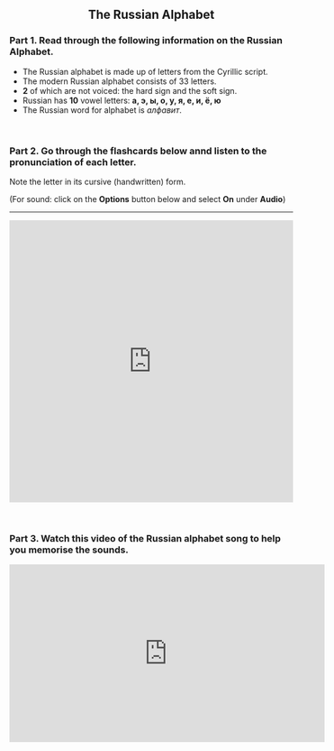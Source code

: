 <h2 style="text-align:center;"> The Russian Alphabet </h2> 

<h3>Part 1. Read through the following information on the Russian Alphabet.</h3>
<ul>
  <li>The Russian alphabet is made up of letters from the Cyrillic script.</li>
  <li>The modern Russian alphabet consists of 33 letters.</li>
  <li><b>2</b> of which are not voiced: the hard sign and the soft sign.</li>
  <li>Russian has <b>10</b> vowel letters: <b>а, э, ы, о, у, я, е, и, ё, ю</b></li>
  <li>The Russian word for alphabet is <i>алфавит</i>.</li>
</ul>  
 
<p>&nbsp;</p>
<h3>Part 2. Go through the flashcards below annd listen to the pronunciation of each letter.</h3>
<p>Note the letter in its cursive (handwritten) form.</p>
<p>(For sound: click on the <b>Options</b> button below and select <b>On</b> under <b>Audio</b>)</p>
<hr>

<iframe src="https://quizlet.com/202516179/flashcards/embed?i=ejr67&x=1jj1" height="500" width="100%" style="border:0"></iframe>

<p>&nbsp;</p>
<h3>Part 3. Watch this video of the Russian alphabet song to help you memorise the sounds.</h3> 
<div class="container"> 
<iframe width="560" height="315" src="https://www.youtube.com/embed/GIKX9RYOX5w?start=19" frameborder="0" allow="accelerometer; autoplay; clipboard-write; encrypted-media; gyroscope; picture-in-picture" allowfullscreen></iframe>
</div> 
<p>&nbsp;</p>
